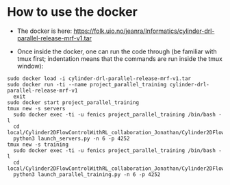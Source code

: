 # How to use the docker

- The docker is here: https://folk.uio.no/jeanra/Informatics/cylinder-drl-parallel-release-mrf-v1.tar

- Once inside the docker, one can run the code through (be familiar with tmux first; indentation means that the commands are run inside the tmux window):

```
sudo docker load -i cylinder-drl-parallel-release-mrf-v1.tar
sudo docker run -ti --name project_parallel_training cylinder-drl-parallel-release-mrf-v1
  exit
sudo docker start project_parallel_training
tmux new -s servers
  sudo docker exec -ti -u fenics project_parallel_training /bin/bash -l
  cd local/Cylinder2DFlowControlWithRL_collaboration_Jonathan/Cylinder2DFlowControlWithRL/ANN_controlled_flow_learning/
  python3 launch_servers.py -n 6 -p 4252
tmux new -s training
  sudo docker exec -ti -u fenics project_parallel_training /bin/bash -l
  cd local/Cylinder2DFlowControlWithRL_collaboration_Jonathan/Cylinder2DFlowControlWithRL/ANN_controlled_flow_learning/
  python3 launch_parallel_training.py -n 6 -p 4252
```

